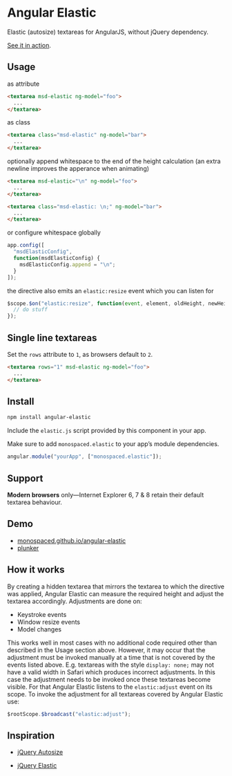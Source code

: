 # Angular Elastic

Elastic (autosize) textareas for AngularJS, without jQuery dependency.

[See it in action](http://monospaced.github.io/angular-elastic).

## Usage

as attribute

```html
<textarea msd-elastic ng-model="foo">
  ...
</textarea>
```

as class

```html
<textarea class="msd-elastic" ng-model="bar">
  ...
</textarea>
```

optionally append whitespace to the end of the height calculation (an extra newline improves the apperance when animating)

```html
<textarea msd-elastic="\n" ng-model="foo">
  ...
</textarea>

<textarea class="msd-elastic: \n;" ng-model="bar">
  ...
</textarea>
```

or configure whitespace globally

```js
app.config([
  "msdElasticConfig",
  function(msdElasticConfig) {
    msdElasticConfig.append = "\n";
  }
]);
```

the directive also emits an `elastic:resize` event which you can listen for

```js
$scope.$on("elastic:resize", function(event, element, oldHeight, newHeight) {
  // do stuff
});
```

## Single line textareas

Set the `rows` attribute to `1`, as browsers default to `2`.

```html
<textarea rows="1" msd-elastic ng-model="foo">
  ...
</textarea>
```

## Install

```sh
npm install angular-elastic
```

Include the `elastic.js` script provided by this component in your app.

Make sure to add `monospaced.elastic` to your app’s module dependencies.

```js
angular.module("yourApp", ["monospaced.elastic"]);
```

## Support

**Modern browsers** only—Internet Explorer 6, 7 & 8 retain their default textarea behaviour.

## Demo

- [monospaced.github.io/angular-elastic](http://monospaced.github.io/angular-elastic)
- [plunker](http://plnkr.co/edit/9y6YLriAwsK9hqdu72WT?p=preview)

## How it works

By creating a hidden textarea that mirrors the textarea to which the directive was applied, Angular Elastic can measure the required height and adjust the textarea accordingly. Adjustments are done on:

- Keystroke events
- Window resize events
- Model changes

This works well in most cases with no additional code required other than described in the Usage section above. However, it may occur that the adjustment must be invoked manually at a time that is not covered by the events listed above. E.g. textareas with the style `display: none;` may not have a valid width in Safari which produces incorrect adjustments. In this case the adjustment needs to be invoked once these textareas become visible. For that Angular Elastic listens to the `elastic:adjust` event on its scope. To invoke the adjustment for all textareas covered by Angular Elastic use:

```js
$rootScope.$broadcast("elastic:adjust");
```

## Inspiration

- [jQuery Autosize](http://www.jacklmoore.com/autosize/)

- [jQuery Elastic](http://unwrongest.com/projects/elastic/)
